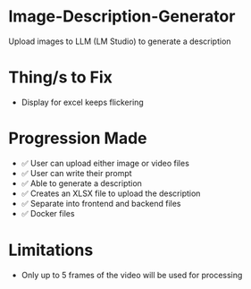 # Image-Description-Generator
Upload images to LLM (LM Studio) to generate a description

# Thing/s to Fix
- Display for excel keeps flickering

# Progression Made
- ✅ User can upload either image or video files
- ✅ User can write their prompt
- ✅ Able to generate a description
- ✅ Creates an XLSX file to upload the description
- ✅ Separate into frontend and backend files
- ✅ Docker files

# Limitations
- Only up to 5 frames of the video will be used for processing

